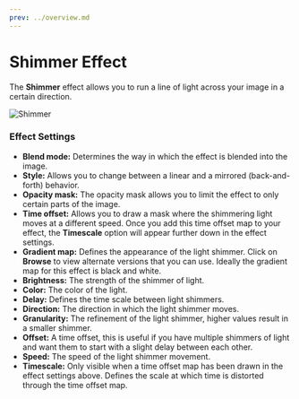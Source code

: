 ```yaml
---
prev: ../overview.md
---
```

# Shimmer Effect

The **Shimmer** effect allows you to run a line of light across your image in a certain direction.

![Shimmer](/img/effects/Shimmer.gif)

### Effect Settings

* **Blend mode:** Determines the way in which the effect is blended into the image.
* **Style:** Allows you to change between a linear and a mirrored (back-and-forth) behavior.
* **Opacity mask:** The opacity mask allows you to limit the effect to only certain parts of the image.
* **Time offset:** Allows you to draw a mask where the shimmering light moves at a different speed. Once you add this time offset map to your effect, the **Timescale** option will appear further down in the effect settings.
* **Gradient map:** Defines the appearance of the light shimmer. Click on **Browse** to view alternate versions that you can use. Ideally the gradient map for this effect is black and white.
* **Brightness:** The strength of the shimmer of light.
* **Color:** The color of the light.
* **Delay:** Defines the time scale between light shimmers.
* **Direction:** The direction in which the light shimmer moves.
* **Granularity:** The refinement of the light shimmer, higher values result in a smaller shimmer.
* **Offset:** A time offset, this is useful if you have multiple shimmers of light and want them to start with a slight delay between each other.
* **Speed:** The speed of the light shimmer movement.
* **Timescale:** Only visible when a time offset map has been drawn in the effect settings above. Defines the scale at which time is distorted through the time offset map.